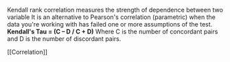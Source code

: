 Kendall rank correlation measures the strength of dependence between two variable
It is an alternative to Pearson's correlation (parametric) when the data you're working with has failed one or more assumptions of the test.
**Kendall's Tau = (C – D / C + D)**
Where C is the number of concordant pairs and D is the number of discordant pairs.

[[Correlation]]